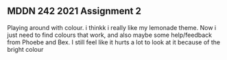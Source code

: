 ## MDDN 242 2021 Assignment 2


Playing around with colour. 
i thinkk i really like my lemonade theme. Now i just need to find colours that work, and also maybe some help/feedback from Phoebe and Bex. I still feel like it hurts a lot to look at it because of the bright colour